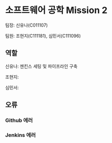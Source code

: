 # 소프트웨어 공학 Mission 2
팀장: 신유나(C011107)

팀원: 조현지(C111181), 심민서(C111096)

## 역할
신유나: 젠킨스 세팅 및 파이프라인 구축

조현지: 

심민서: 

## 오류
### Github 에러


### Jenkins 에러
